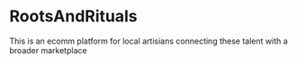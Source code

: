 # RootsAndRituals

This is an ecomm platform for local artisians connecting these talent with a broader marketplace